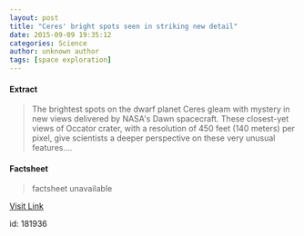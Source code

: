 ```yaml
---
layout: post
title: "Ceres' bright spots seen in striking new detail"
date: 2015-09-09 19:35:12
categories: Science
author: unknown author
tags: [space exploration]
---
```



#### Extract
>The brightest spots on the dwarf planet Ceres gleam with mystery in new views delivered by NASA's Dawn spacecraft. These closest-yet views of Occator crater, with a resolution of 450 feet (140 meters) per pixel, give scientists a deeper perspective on these very unusual features....

#### Factsheet
>factsheet unavailable

[Visit Link](http://phys.org/news/2015-09-ceres-bright.html)

id:  181936


